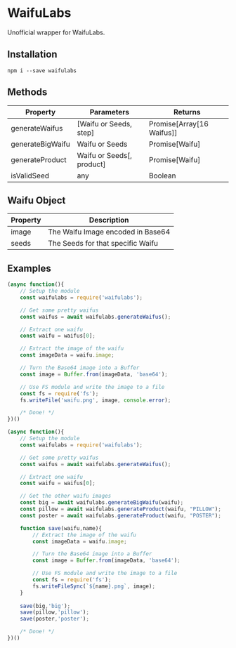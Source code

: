 # WaifuLabs

Unofficial wrapper for WaifuLabs.

## Installation

```
npm i --save waifulabs
```

## Methods
| Property         | Parameters                | Returns                   |
|------------------|---------------------------|---------------------------|
| generateWaifus   | [Waifu or Seeds, step]    | Promise[Array[16 Waifus]] |
| generateBigWaifu | Waifu or Seeds            | Promise[Waifu]            |
| generateProduct  | Waifu or Seeds[, product] | Promise[Waifu]            |
| isValidSeed      | any                       | Boolean                   |

## Waifu Object
| Property | Description                       |
|----------|-----------------------------------|
| image    | The Waifu Image encoded in Base64 |
| seeds    | The Seeds for that specific Waifu |

## Examples

```js
(async function(){
    // Setup the module
    const waifulabs = require('waifulabs');

    // Get some pretty waifus
    const waifus = await waifulabs.generateWaifus();

    // Extract one waifu
    const waifu = waifus[0];

    // Extract the image of the waifu
    const imageData = waifu.image;

    // Turn the Base64 image into a Buffer
    const image = Buffer.from(imageData, 'base64');

    // Use FS module and write the image to a file
    const fs = require('fs');
    fs.writeFile('waifu.png', image, console.error);

    /* Done! */
})()
```

```js
(async function(){
    // Setup the module
    const waifulabs = require('waifulabs');

    // Get some pretty waifus
    const waifus = await waifulabs.generateWaifus();

    // Extract one waifu
    const waifu = waifus[0];

    // Get the other waifu images
    const big = await waifulabs.generateBigWaifu(waifu);
    const pillow = await waifulabs.generateProduct(waifu, "PILLOW");
    const poster = await waifulabs.generateProduct(waifu, "POSTER");

    function save(waifu,name){
        // Extract the image of the waifu
        const imageData = waifu.image;

        // Turn the Base64 image into a Buffer
        const image = Buffer.from(imageData, 'base64');

        // Use FS module and write the image to a file
        const fs = require('fs');
        fs.writeFileSync(`${name}.png`, image);
    }
    
    save(big,'big');
    save(pillow,'pillow');
    save(poster,'poster');

    /* Done! */
})()
```
